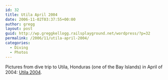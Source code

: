 ```yaml
---
id: 32
title: Utila April 2004
date: 2006-11-02T03:37:55+00:00
author: gregg
layout: post
guid: http://wp.greggkellogg.railsplayground.net/wordpress/?p=32
permalink: /2006/11/utila-april-2004/
categories:
  - Diving
  - Photos
---
```

Pictures from dive trip to Utila, Honduras (one of the Bay Islands) in April of 2004: [Utila 2004](/galleries/Utila%202004/index.html).